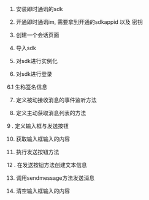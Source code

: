 1. 安装即时通讯的sdk

2. 开通即时通讯im, 需要拿到开通的sdkappid 以及 密钥

3. 创建一个会话页面

4. 导入sdk

5. 对sdk进行实例化

6. 对sdk进行登录

  6.1 生称签名信息

7. 定义被动接收消息的事件监听方法

8. 定义主动获取消息列表的方法

9 . 定义输入框与发送按钮

10. 获取输入框输入的内容

11. 执行发送按钮方法

12 . 在发送按钮方法创建文本信息

13. 调用sendmessage方法发送消息

14. 清空输入框输入的内容

